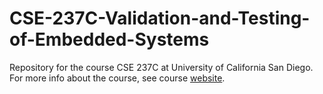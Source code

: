 # CSE-237C-Validation-and-Testing-of-Embedded-Systems
Repository for the course CSE 237C at University of California San Diego. For more info about the course, see course [website](https://kastner.ucsd.edu/ryan/cse237c/).
